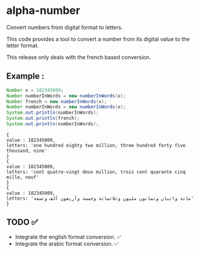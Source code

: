 # alpha-number
Convert numbers from digital format to letters.

This code provides a tool to convert a number from its digital value to the letter format.

This release only deals with the french based conversion.

## Example :

```JAVA
Number x = 182345009;
Number numberInWords = new numberInWords(x);
Number french = new numberInWords(x);
Number numberInWords = new numberInWords(x);
System.out.println(numberInWords);
System.out.println(french);
System.out.println(numberInWords);
```
```shell
{
value : 182345009,
letters: 'one hundred eighty two million, three hundred forty five thousand, nine'
}
{
value : 182345009,
letters: 'cent quatre-vingt deux million, trois cent quarante cinq mille, neuf'
}
{
value : 182345009,
letters: 'مائة واثنان وثمانون مليون وثلاثمائة وخمسة وأربعون ألف وتسعة'
}
```

## TODO :white_check_mark:

- Integrate the english format conversion. :white_check_mark:
- Integrate the arabic format conversion. :white_check_mark:


